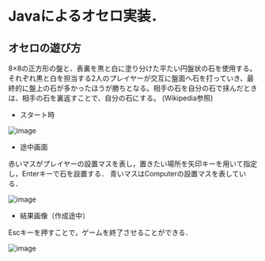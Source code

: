 # Javaによるオセロ実装．

## オセロの遊び方
8×8の正方形の盤と、表裏を黒と白に塗り分けた平たい円盤状の石を使用する。それぞれ黒と白を担当する2人のプレイヤーが交互に盤面へ石を打っていき、最終的に盤上の石が多かったほうが勝ちとなる。相手の石を自分の石で挟んだときは、相手の石を裏返すことで、自分の石にする。
(Wikipedia参照)

- スタート時

![image](https://user-images.githubusercontent.com/78514639/168420251-725db69e-694d-4b3c-9855-150747fc3766.png)

- 途中画面

赤いマスがプレイヤーの設置マスを表し，置きたい場所を矢印キーを用いて指定し，Enterキーで石を設置する．
青いマスはComputerの設置マスを表している．

![image](https://user-images.githubusercontent.com/78514639/168420596-d6a52d5f-2806-4cd3-a6bc-c1238794c61e.png)

- 結果画像（作成途中）

Escキーを押すことで，ゲームを終了させることができる．

![image](https://user-images.githubusercontent.com/78514639/168420758-e97e3acb-02ab-4a6b-ad6f-1381b4bbd6ce.png)